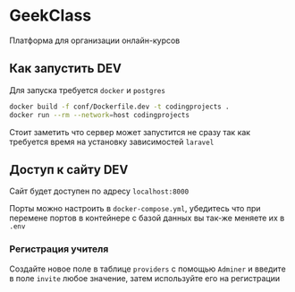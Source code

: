 # GeekClass
Платформа для организации онлайн-курсов

## Как запустить DEV

Для запуска требуется `docker` и `postgres`

```bash
docker build -f conf/Dockerfile.dev -t codingprojects . 
docker run --rm --network=host codingprojects
```
Стоит заметить что сервер может запустится не сразу так как требуется время на установку зависимостей `laravel`

## Доступ к сайту DEV
Сайт будет доступен по адресу `localhost:8000`

Порты можно настроить в `docker-compose.yml`, убедитесь что при перемене портов в контейнере с базой данных вы так-же меняете их в `.env` 

### Регистрация учителя
Создайте новое поле в таблице `providers` с помощью `Adminer` и введите в поле `invite` любое значение, затем используйте его на регистрации
